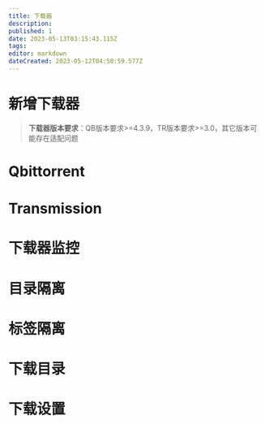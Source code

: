 ```yaml
---
title: 下载器
description: 
published: 1
date: 2023-05-13T03:15:43.115Z
tags: 
editor: markdown
dateCreated: 2023-05-12T04:50:59.577Z
---
```


# 新增下载器

> **下载器版本要求**：QB版本要求>=4.3.9，TR版本要求>=3.0，其它版本可能存在适配问题

# Qbittorrent

# Transmission

# 下载器监控

# 目录隔离

# 标签隔离

# 下载目录

# 下载设置